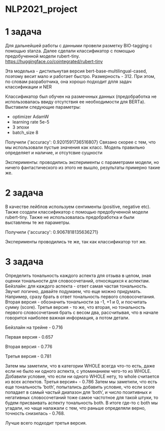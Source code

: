 # NLP2021_project

# 1 задача
Для дальнейшей работы с данными провели разметку BIO-tagging с помощью stanza.
Далее сделали классификатор с помощью предобученной модели rubert-tiny.  https://huggingface.co/cointegrated/rubert-tiny

Эта моделька - дистильнутая версия  bert-base-multilingual-cased, поэтому весит мало и работает быстро. Размерность - 312.
При этом, по словам разработчика, она хорошо подходит длля задач классификации и NER

Классификатор был обучен на размечнных данных (предобработка не использовалась ввиду отсутствия ее необходимости для BERTа). Выставили следующие параметры:

- optimizer AdamW
- learning rate 5e-5
- 3 эпохи
- batch_size 8

Получили {'accuracy': 0.9201591736516807}
Связано скорее с тем, что мы использовали пустые значения как класс. Модель правильно определяет и наличие, и отсутсвие сущности

Эксперименты: проводились эксперименты с параметрами модели, но ничего фантастического из этого не вышло, результаты примерно такие же.


# 2 задача
В качестве лейблов используем сентименты (positive, negative etc).
Также создали классификатор с помощью предобученной модели rubert-tiny.
Также не использовалась предобработка и были выставлены те же параметры.

Получили {'accuracy': 0.9067818135636271}

Эксперименты проводились те же, так как классификатор тот же.

# 3 задача
Определить тональность каждого аспекта для отзыва в целом, зная оценки тональности для словосочетаний, относящихся к аспектам.
Бейзлайн: для каждого аспекта - ответ самая частая тональность.
Звучит логично, давайте подумаем, что еще можно придумать. Например, сразу брать в ответ тональность первого словосочетания. Вторая версия -  обозначить тональности за -1, +1 и 0, и посчитать сумму (score). Третья версия - то же, что вторая, но тональность первого словосочетания брать с весом два, рассчитывая, что в начале говорится наиболее важная информация, а потом детали.

Бейзлайн на трейне - 0.716

Первая версия - 0.657

Вторая версия - 0.776

Третья версия - 0.781

Затем мы заметили, что в категории WHOLE всегда что-то есть, даже если не было ни одного аспекта, с упоминанием чего-то из WHOLE. Добавили условие, что если ни одного WHOLE нету, то whole считается из всех аспектов.
Третья версия+ - 0.786
Затем мы заметили, что есть еще тональность ‘both’, попытались добавить условие, что если score попадает в самый частый диапазон для ‘both’, и число позитивных и негативных словосочетаний тоже самое частотное для такой штуки, то будем присваивать аспекту тональность both. В итоге где-то с both мы угадали, но чаще налажали с тем, что раньше определяли верно, точность снизилась - 0.768.

Лучше всего подходит третья версия.
